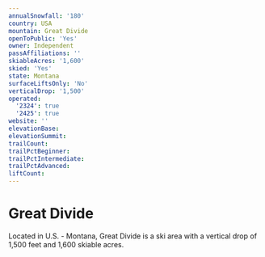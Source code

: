 ```yaml
---
annualSnowfall: '180'
country: USA
mountain: Great Divide
openToPublic: 'Yes'
owner: Independent
passAffiliations: ''
skiableAcres: '1,600'
skied: 'Yes'
state: Montana
surfaceLiftsOnly: 'No'
verticalDrop: '1,500'
operated:
  '2324': true
  '2425': true
website: ''
elevationBase:
elevationSummit:
trailCount:
trailPctBeginner:
trailPctIntermediate:
trailPctAdvanced:
liftCount:
---
```



# Great Divide

Located in U.S. - Montana, Great Divide is a ski area with a vertical drop of 1,500 feet and 1,600 skiable acres.
